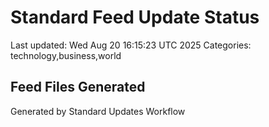 # Standard Feed Update Status
Last updated: Wed Aug 20 16:15:23 UTC 2025
Categories: technology,business,world

## Feed Files Generated

Generated by Standard Updates Workflow
